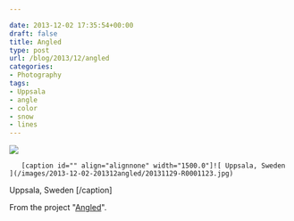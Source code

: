 ```yaml
---

date: 2013-12-02 17:35:54+00:00
draft: false
title: Angled
type: post
url: /blog/2013/12/angled
categories:
- Photography
tags:
- Uppsala
- angle
- color
- snow
- lines
---
```


![](/images/2013-12-02-201312angled/20111207-IMG_2493.jpg)

  


  
       [caption id="" align="alignnone" width="1500.0"]![ Uppsala, Sweden ](/images/2013-12-02-201312angled/20131129-R0001123.jpg)
 Uppsala, Sweden [/caption] 
  



From the project "[Angled](/angled)".
